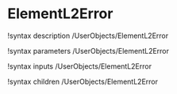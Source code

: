 <!-- MOOSE Documentation Stub: Remove this when content is added. -->

# ElementL2Error
!syntax description /UserObjects/ElementL2Error

!syntax parameters /UserObjects/ElementL2Error

!syntax inputs /UserObjects/ElementL2Error

!syntax children /UserObjects/ElementL2Error
